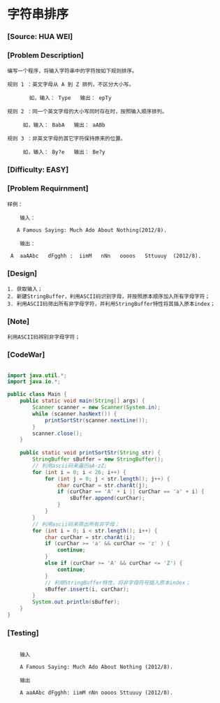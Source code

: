 # 字符串排序

### [Source: HUA WEI]

### [Problem Description]
	
	编写一个程序，将输入字符串中的字符按如下规则排序。

	规则 1 ：英文字母从 A 到 Z 排列，不区分大小写。

	       如，输入： Type   输出： epTy

	规则 2 ：同一个英文字母的大小写同时存在时，按照输入顺序排列。

	     如，输入： BabA   输出： aABb

	规则 3 ：非英文字母的其它字符保持原来的位置。

	     如，输入： By?e   输出： Be?y

### [Difficulty: EASY]

### [Problem Requirnment]
	
	样例：

	    输入：

	   A Famous Saying: Much Ado About Nothing(2012/8).

	    输出：

  	 A  aaAAbc   dFgghh :  iimM   nNn   oooos   Sttuuuy  (2012/8).

### [Design]
	
	1. 获取输入；
	2. 新建StringBuffer，利用ASCII码识别字母，并按照原本顺序加入所有字母字符；
	3. 利用ASCII码筛出所有非字母字符，并利用StringBuffer特性将其插入原本index；

### [Note]

	利用ASCII码辨别非字母字符；

### [CodeWar]

```java

import java.util.*;
import java.io.*;

public class Main {
	public static void main(String[] args) {
        Scanner scanner = new Scanner(System.in);
        while (scanner.hasNext()) {
            printSortStr(scanner.nextLine());
        }
        scanner.close();
    }
    
    public static void printSortStr(String str) {
        StringBuffer sBuffer = new StringBuffer();
        // 利用ascii码来遍历aA-zZ;
        for (int i = 0; i < 26; i++) {
            for (int j = 0; j < str.length(); j++) {
                char curChar = str.charAt(j);
                if (curChar == 'A' + i || curChar == 'a' + i) {
                    sBuffer.append(curChar);
                }
            }
        }
        // 利用ascii码来筛出所有非字母；
        for (int i = 0; i < str.length(); i++) {
            char curChar = str.charAt(i);
            if (curChar >= 'a' && curChar <= 'z' ) {
                continue;
            }
            else if (curChar >= 'A' && curChar <= 'Z') {
                continue;
            }
            // 利用StringBuffer特性，将非字母符号插入原本index；
            sBuffer.insert(i, curChar);
        }
        System.out.println(sBuffer);
    }
}

```

### [Testing]

```

	输入
	
	A Famous Saying: Much Ado About Nothing (2012/8).

	输出
	
	A aaAAbc dFgghh: iimM nNn oooos Sttuuuy (2012/8).

```